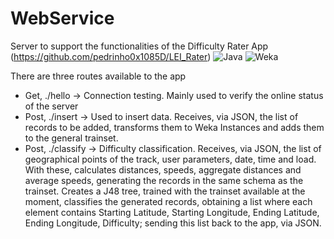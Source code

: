 # WebService
Server to support the functionalities of the Difficulty Rater App (https://github.com/pedrinho0x1085D/LEI_Rater)
![Java](http://tinycode.hk/wp-content/uploads/2015/01/java-logo-png-300x300.png)
![Weka](http://professorvirtual.org/wp-content/uploads/2015/04/weka.png)

There are three routes available to the app

* Get, ./hello -> Connection testing. Mainly used to verify the online status of the server
* Post, ./insert -> Used to insert data. Receives, via JSON, the list of records to be added, transforms them to Weka Instances and adds them to the general trainset.
* Post, ./classify -> Difficulty classification. Receives, via JSON, the list of geographical points of the track, user parameters, date, time and load. With these, calculates distances, speeds, aggregate distances and average speeds, generating the records in the same schema as the trainset. Creates a J48 tree, trained with the trainset available at the moment, classifies the generated records, obtaining a list where each element contains Starting Latitude, Starting Longitude, Ending Latitude, Ending Longitude, Difficulty; sending this list back to the app, via JSON.
